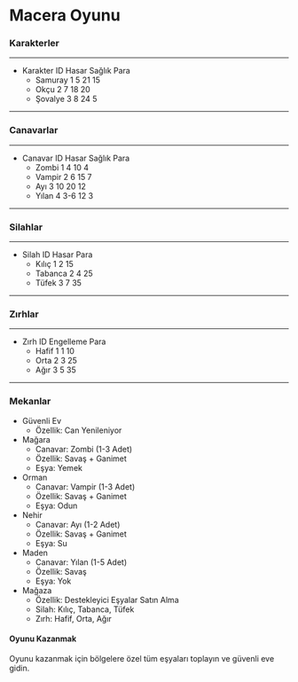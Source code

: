 # Macera Oyunu

### Karakterler

---

* Karakter	 	    ID 	Hasar 	Sağlık	 Para
  * Samuray      1	    5			 21			15
  * Okçu             2        7            18             20
  * Şovalye        3         8            24             5

---

### Canavarlar

---

* Canavar 		 	ID 	 Hasar 	Sağlık	 Para
  * Zombi 		  1		4			 10			 4
  * Vampir          2        6             15             7
  * Ayı                 3        10            20           12
  * Yılan              4       3-6           12             3

---

### Silahlar

---

* Silah					ID	  Hasar 	  Para
  * Kılıç			   1		 2		      15
  * Tabanca       2         4              25
  * Tüfek            3         7              35

---

### Zırhlar 

---

* Zırh 					ID  	Engelleme	   Para
  * Hafif			 1  	     1					10
  * Orta              2           3                    25
  * Ağır               3           5                    35

---

### Mekanlar

* Güvenli Ev
  * Özellik: Can Yenileniyor
* Mağara
  * Canavar: Zombi (1-3 Adet)
  * Özellik: Savaş + Ganimet
  * Eşya: Yemek
* Orman
  * Canavar: Vampir (1-3 Adet)
  * Özellik: Savaş + Ganimet
  * Eşya: Odun
* Nehir
  * Canavar: Ayı (1-2 Adet)
  * Özellik: Savaş + Ganimet
  * Eşya: Su
* Maden
  * Canavar: Yılan (1-5 Adet)
  * Özellik: Savaş
  * Eşya: Yok
* Mağaza
  * Özellik: Destekleyici Eşyalar Satın Alma
  * Silah: Kılıç, Tabanca, Tüfek
  * Zırh: Hafif, Orta, Ağır



#### Oyunu Kazanmak

Oyunu kazanmak için bölgelere özel tüm eşyaları toplayın ve güvenli eve gidin.